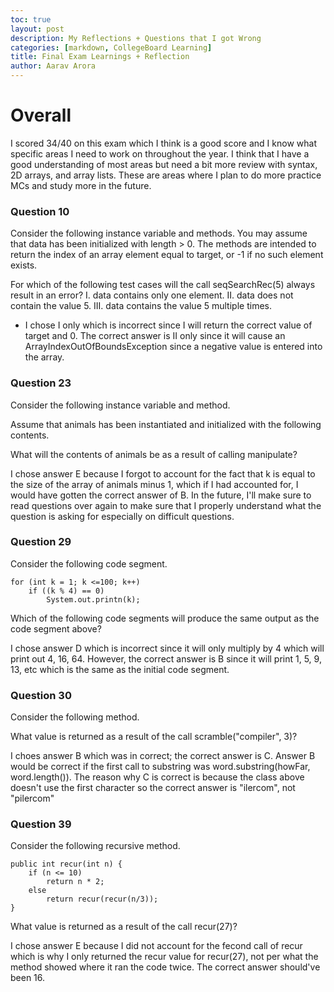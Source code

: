 ```yaml
---
toc: true
layout: post
description: My Reflections + Questions that I got Wrong
categories: [markdown, CollegeBoard Learning]
title: Final Exam Learnings + Reflection
author: Aarav Arora
---
```


# Overall #

I scored 34/40 on this exam which I think is a good score and I know what specific areas I need to work on throughout the year. I think that I have a good understanding of most areas but need a bit more review with syntax, 2D arrays, and array lists. These are areas where I plan to do more practice MCs and study more in the future.

### Question 10 ###

Consider the following instance variable and methods. You may assume that data has been initialized with length > 0. The methods are intended to return the index of an array element equal to target, or -1 if no such element exists.

For which of the following test cases will the call seqSearchRec(5) always result in an error?
I. data contains only one element.
II. data does not contain the value 5.
III. data contains the value 5 multiple times.

- I chose I only which is incorrect since I will return the correct value of target and 0. The correct answer is II only since it will cause an ArrayIndexOutOfBoundsException since a negative value is entered into the array.

### Question 23 ###

Consider the following instance variable and method.

Assume that animals has been instantiated and initialized with the following contents.

What will the contents of animals be as a result of calling manipulate?

I chose answer E because I forgot to account for the fact that k is equal to the size of the array of animals minus 1, which if I had accounted for, I would have gotten the correct answer of B. In the future, I'll make sure to read questions over again to make sure that I properly understand what the question is asking for especially on difficult questions.

### Question 29 ###

Consider the following code segment.

```
for (int k = 1; k <=100; k++)
    if ((k % 4) == 0)
        System.out.printn(k);
```

Which of the following code segments will produce the same output as the code segment above?

I chose answer D which is incorrect since it will only multiply by 4 which will print out 4, 16, 64. However, the correct answer is B since it will print 1, 5, 9, 13, etc which is the same as the initial code segment.

### Question 30 ###

Consider the following method.

What value is returned as a result of the call scramble("compiler", 3)?

I choes answer B which was in correct; the correct answer is C. Answer B would be correct if the first call to substring was word.substring(howFar, word.length()). The reason why C is correct is because the class above doesn't use the first character so the correct answer is "ilercom", not "pilercom"

### Question 39 ###
Consider the following recursive method.

```
public int recur(int n) {
    if (n <= 10)
        return n * 2;
    else
        return recur(recur(n/3));
}
```

What value is returned as a result of the call recur(27)?

I chose answer E because I did not account for the fecond call of recur which is why I only returned the recur value for recur(27), not per what the method showed where it ran the code twice. The correct answer should've been 16.